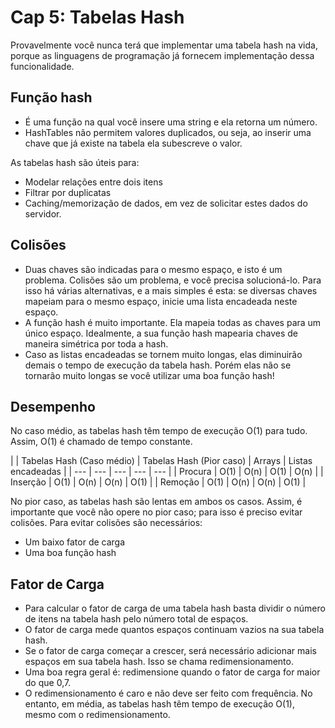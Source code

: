 # Cap 5: Tabelas Hash

Provavelmente você nunca terá que implementar uma tabela hash na vida, porque as linguagens de programação já fornecem implementação dessa funcionalidade.

## Função hash

- É uma função na qual você insere uma string e ela retorna um número.
- HashTables não permitem valores duplicados, ou seja, ao inserir uma chave que já existe na tabela ela subescreve o valor.

As tabelas hash são úteis para:

- Modelar relações entre dois itens
- Filtrar por duplicatas
- Caching/memorização de dados, em vez de solicitar estes dados do
servidor.

## Colisões

- Duas chaves são indicadas para o mesmo espaço, e isto é um problema.  Colisões são um problema, e você precisa solucioná-lo. Para isso há várias alternativas, e a mais simples é esta: se diversas chaves mapeiam para o mesmo espaço, inicie uma lista encadeada neste espaço.
- A função hash é muito importante. Ela mapeia todas as chaves para um único espaço. Idealmente, a sua função hash mapearia chaves de maneira simétrica por toda a hash.
- Caso as listas encadeadas se tornem muito longas, elas diminuirão demais o tempo de execução da tabela hash. Porém elas não se tornarão muito longas se você utilizar uma boa função hash!

## Desempenho

No caso médio, as tabelas hash têm tempo de execução O(1) para tudo. Assim, O(1) é chamado de tempo constante.

|  | Tabelas Hash
(Caso médio) | Tabelas Hash
(Pior caso) | Arrays | Listas encadeadas |
| --- | --- | --- | --- | --- |
| Procura | O(1) | O(n) | O(1) | O(n) |
| Inserção | O(1) | O(n) | O(n) | O(1) |
| Remoção | O(1) | O(n) | O(n) | O(1) |

No pior caso, as tabelas hash são lentas em ambos os casos. Assim, é importante que você não opere no pior caso; para isso é preciso evitar colisões. Para evitar colisões são necessários:

- Um baixo fator de carga
- Uma boa função hash

## Fator de Carga

- Para calcular o fator de carga de uma tabela hash basta dividir o número de itens na tabela hash pelo número total de espaços.
- O fator de carga mede quantos espaços continuam vazios na sua tabela hash.
- Se o fator de carga começar a crescer, será necessário adicionar mais espaços em sua tabela hash. Isso se chama redimensionamento.
- Uma boa regra geral é: redimensione quando o fator de carga for maior do que 0,7.
- O redimensionamento é caro e não deve ser feito com frequência. No entanto, em média, as tabelas hash têm tempo de execução O(1), mesmo com o redimensionamento.